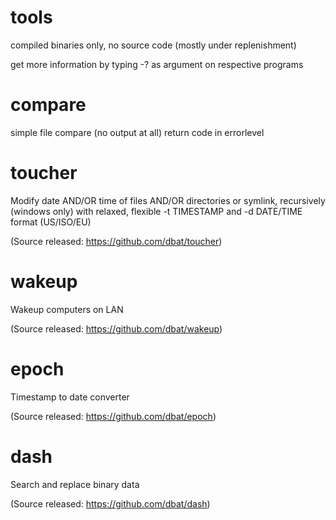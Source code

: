# tools
compiled binaries only, no source code (mostly under replenishment)

get more information by typing -? as argument on respective programs

# compare
simple file compare (no output at all) return code in errorlevel

# toucher
Modify date AND/OR time of files AND/OR directories or symlink, recursively (windows only)
with relaxed, flexible -t TIMESTAMP and -d DATE/TIME format (US/ISO/EU)

  (Source released: https://github.com/dbat/toucher)

# wakeup
Wakeup computers on LAN

  (Source released: https://github.com/dbat/wakeup)

# epoch
Timestamp to date converter

  (Source released: https://github.com/dbat/epoch)

# dash
Search and replace binary data

  (Source released: https://github.com/dbat/dash)
